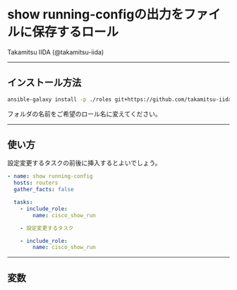 <!-- markdownlint-disable MD012 -->
<!-- markdownlint-disable MD036 -->

# show running-configの出力をファイルに保存するロール

Takamitsu IIDA (@takamitsu-iida)

---

## インストール方法

```bash
ansible-galaxy install -p ./roles git+https://github.com/takamitsu-iida/ansible-role-cisco_show_run.git
```

フォルダの名前をご希望のロール名に変えてください。

---

## 使い方

設定変更するタスクの前後に挿入するとよいでしょう。

```yml
- name: show running-config
  hosts: routers
  gather_facts: false

  tasks:
    - include_role:
        name: cisco_show_run

    - 設定変更するタスク

    - include_role:
        name: cisco_show_run
```

---

## 変数

